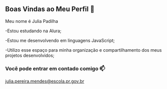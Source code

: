 ## Boas Vindas ao Meu Perfil 🤎

Meu nome é Julia Padilha

-Estou estudando na Alura;

-Estou me desenvolvendo em linguagens JavaScript;

-Utilizo esse espaço para minha organização e compartilhamento dos meus projetos desenvolvidos;

### Você pode entrar em contado comigo 📫

julia.pereira.mendes@escola.pr.gov.br


